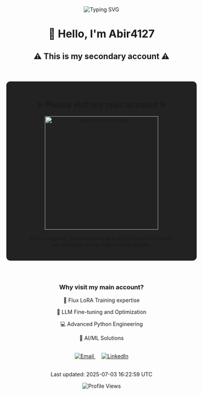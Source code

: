 <div align="center">
  <img src="https://readme-typing-svg.herokuapp.com?font=Fira+Code&weight=600&size=30&duration=3000&pause=1000&color=F7F7F7&center=true&vCenter=true&width=600&lines=This+is+a+secondary+account;Please+visit+my+main+profile" alt="Typing SVG" />
  
  <h1>👋 Hello, I'm Abir4127</h1>
  <h2>⚠️ This is my secondary account ⚠️</h2>
  
  <br>
  
  <div style="background-color: #222; padding: 20px; border-radius: 10px; margin: 20px 0;">
    <h2>✨ Please visit my main account ✨</h2>
    <a href="https://github.com/Arifuzzamanjoy">
      <img src="https://img.shields.io/badge/GitHub-Visit%20@Arifuzzamanjoy-1abc9c?style=for-the-badge&logo=github&logoColor=white" alt="Main GitHub Profile" width="300"/>
    </a>
    <p>All my projects, contributions, and up-to-date information<br>are available on my main GitHub profile.</p>
  </div>

  <br>
  
  <h3>Why visit my main account?</h3>
  <p>🤖 Flux LoRA Training expertise</p>
  <p>🔄 LLM Fine-tuning and Optimization</p>
  <p>💻 Advanced Python Engineering</p>
  <p>🧩 AI/ML Solutions</p>
  
  <br>
  
  <div>
    <a href="mailto:joy.apee@gmail.com">
      <img src="https://img.shields.io/badge/Email-joy.apee@gmail.com-blue" alt="Email" />
    </a>
    &nbsp; &nbsp;
    <a href="https://www.linkedin.com/in/arifuzzaman-joy-ru/">
      <img src="https://img.shields.io/badge/LinkedIn-arifuzzaman--joy--ru-blue?logo=linkedin" alt="LinkedIn" />
    </a>
  </div>
</div>

<div align="center">
  <br>
  <p>Last updated: 2025-07-03 16:22:59 UTC</p>
  <img src="https://komarev.com/ghpvc/?username=Abir4127&color=brightgreen" alt="Profile Views" />
</div>
